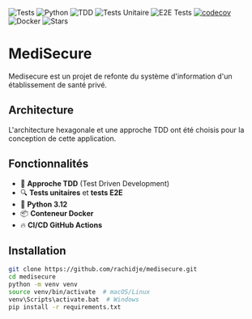 ![Tests](https://github.com/rachidje/medisecure/actions/workflows/run-tests.yml/badge.svg)
![Python](https://img.shields.io/badge/python-3.12-blue?logo=python)
![TDD](https://img.shields.io/badge/TDD-Test%20Driven%20Development-brightgreen?logo=testcafe)
![Tests Unitaire](https://img.shields.io/badge/tests-unit-green?style=flat-square)
![E2E Tests](https://img.shields.io/badge/tests-e2e-yellow?style=flat-square)
[![codecov](https://codecov.io/gh/rachidje/medisecure/graph/badge.svg?token=ZT5V9MA8C0)](https://codecov.io/gh/rachidje/medisecure)
![Docker](https://img.shields.io/badge/docker-available-blue?logo=docker)
![Stars](https://img.shields.io/github/stars/rachidje/medisecure?style=social)


# MediSecure

Medisecure est un projet de refonte du système d'information d'un établissement de santé privé.

## Architecture
L'architecture hexagonale et une approche TDD ont été choisis pour la conception de cette application.



## **Fonctionnalités**
- 🧪 **Approche TDD** (Test Driven Development) 
- 🔍 **Tests unitaires** et **tests E2E** 
- 🐍 **Python 3.12** 
- 📦 **Conteneur Docker** 
- 🔥 **CI/CD GitHub Actions**

## **Installation**

```bash
git clone https://github.com/rachidje/medisecure.git
cd medisecure
python -m venv venv
source venv/bin/activate  # macOS/Linux
venv\Scripts\activate.bat  # Windows
pip install -r requirements.txt
```